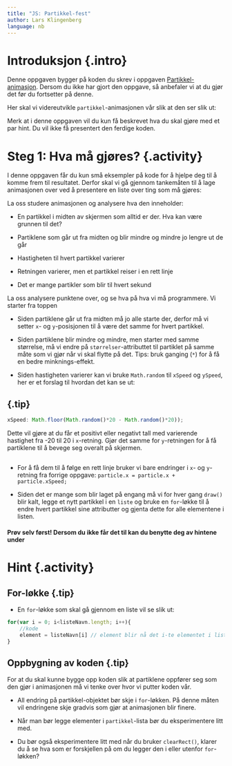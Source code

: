 ```yaml
---
title: "JS: Partikkel-fest"
author: Lars Klingenberg
language: nb
---
```



# Introduksjon {.intro}

Denne oppgaven bygger på koden du skrev i oppgaven
[Partikkel-animasjon](https://oppgaver.kidsakoder.no/web/partikkel_animasjon/partikkel_animasjon). 
Dersom du ikke har gjort den oppgave, så anbefaler vi at du gjør det før du fortsetter på denne.

Her skal vi videreutvikle `partikkel`-animasjonen vår slik at den ser slik ut:

<canvas id="canvas" width="500" height="500"></canvas>

<script>


        var canvas, ctx;
        var partikkelListe = [];

        window.onload = function(){
            canvas = document.getElementById("canvas");
            ctx = canvas.getContext("2d");
            setInterval(draw, 30);
        };


        //Tegner og skyter particle opp
        function draw(){

            var particle = {
                x: 250,
                y: 250,
                xSpeed: Math.floor(Math.random()*20 - Math.random()*20),
                ySpeed: Math.floor(Math.random()*20 - Math.random()*20),
                size: 10

            };

            partikkelListe.push(particle);

            ctx.clearRect(0,0,500,500);


            for (var i=0; i<partikkelListe.length; i++) {
                particle = partikkelListe[i];



                ctx.fillStyle = 'red';
                ctx.fillRect(particle.x, particle.y,particle.size,particle.size);;

                particle.x = particle.x + particle.xSpeed;
                particle.y = particle.y + particle.ySpeed;

                particle.size = particle.size * 0.96;
            }

        }
</script>

Merk at i denne oppgaven vil du kun få beskrevet hva du skal gjøre med et par
hint. Du vil ikke få presentert den ferdige koden.


# Steg 1: Hva må gjøres? {.activity}

I denne oppgaven får du kun små eksempler på kode for å hjelpe deg til å komme
frem til resultatet. Derfor skal vi gå gjennom tankemåten til å lage animasjonen
over ved å presentere en liste over ting som må gjøres:

La oss studere animasjonen og analysere hva den inneholder:

- En partikkel i midten av skjermen som alltid er der. Hva kan være grunnen til
  det?

- Partiklene som går ut fra midten og blir mindre og mindre jo lengre ut de går

- Hastigheten til hvert partikkel varierer

- Retningen varierer, men et partikkel reiser i en rett linje

- Det er mange partikler som blir til hvert sekund

La oss analysere punktene over, og se hva på hva vi må programmere. Vi starter
fra toppen

- Siden partiklene går ut fra midten må jo alle starte der, derfor må vi setter
  `x`- og `y`-posisjonen til å være det samme for hvert partikkel.

- Siden partiklene blir mindre og mindre, men starter med samme størrelse, må vi
  endre på `størrelser`-attributtet til partiklet på samme måte som vi gjør når
  vi skal flytte på det. Tips: bruk ganging (`*`) for å få en bedre
  minknings-effekt.

- Siden hastigheten varierer kan vi bruke `Math.random` til `xSpeed` og
  `ySpeed`, her er et forslag til hvordan det kan se ut:

## {.tip}

```js
xSpeed: Math.floor(Math.random()*20 - Math.random()*20));
```

Dette vil gjøre at du får et positivt eller negativt tall med varierende
hastighet fra -20 til 20 i `x`-retning. Gjør det samme for `y`-retningen for å
få partiklene til å bevege seg overalt på skjermen.

##

- For å få dem til å følge en rett linje bruker vi bare endringer i `x`- og
  `y`-retning fra forrige oppgave: `particle.x = particle.x + particle.xSpeed;`

- Siden det er mange som blir laget på engang må vi for hver gang `draw()` blir
  kalt, legge et nytt partikkel i en `liste` og bruke en `for`-løkke til å endre
  hvert partikkel sine attributter og gjenta dette for alle elementene i listen.

#### Prøv selv først! Dersom du ikke får det til kan du benytte deg av hintene under


# Hint {.activity}

## For-løkke {.tip}

- En `for`-løkke som skal gå gjennom en liste vil se slik ut:

```js
for(var i = 0; i<listeNavn.length; i++){
    //kode
    element = listeNavn[i] // element blir nå det i-te elementet i listen, "i" blir her et tall fra 0 til lengden av listen.
}
```

##

## Oppbygning av koden {.tip}

For at du skal kunne bygge opp koden slik at partiklene oppfører seg som den
gjør i animasjonen må vi tenke over hvor vi putter koden vår.

- All endring på partikkel-objektet bør skje i `for`-løkken. På denne måten vil
  endringene skje gradvis som gjør at animasjonen blir finere.

- Når man bør legge elementer i `partikkel`-lista bør du eksperimentere litt
  med.

- Du bør også eksperimentere litt med når du bruker `clearRect()`, klarer du å
  se hva som er forskjellen på om du legger den i eller utenfor `for`-løkken?

##
